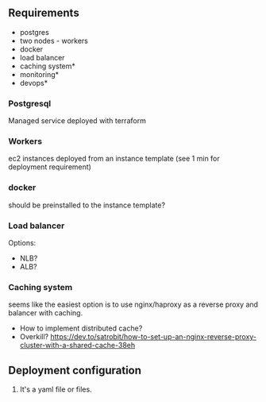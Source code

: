 ## Requirements

- postgres
- two nodes - workers
- docker
- load balancer
- caching system*
- monitoring*
- devops*

### Postgresql

Managed service deployed with terraform

### Workers

ec2 instances deployed from an instance template (see 1 min for deployment requirement)

### docker

should be preinstalled to the instance template?

### Load balancer

Options:

- NLB?
- ALB?

### Caching system

seems like the easiest option is to use nginx/haproxy as a reverse proxy and balancer with caching. 

- How to implement distributed cache?
- Overkill? https://dev.to/satrobit/how-to-set-up-an-nginx-reverse-proxy-cluster-with-a-shared-cache-38eh

## Deployment configuration

1. It's a yaml file or files.